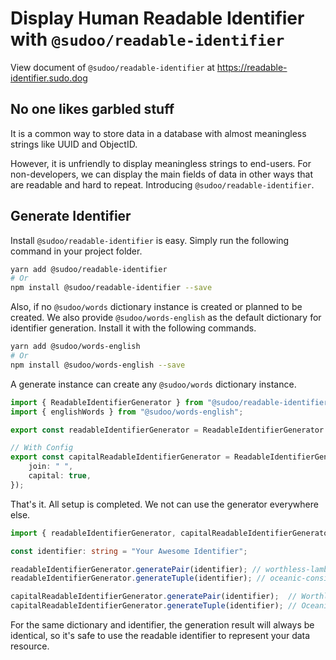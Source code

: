 # Display Human Readable Identifier with `@sudoo/readable-identifier`

View document of `@sudoo/readable-identifier` at <https://readable-identifier.sudo.dog>

## No one likes garbled stuff

It is a common way to store data in a database with almost meaningless strings like UUID and ObjectID.

However, it is unfriendly to display meaningless strings to end-users. For non-developers, we can display the main fields of data in other ways that are readable and hard to repeat. Introducing `@sudoo/readable-identifier`.

## Generate Identifier

Install `@sudoo/readable-identifier` is easy. Simply run the following command in your project folder.

```sh
yarn add @sudoo/readable-identifier
# Or
npm install @sudoo/readable-identifier --save
```

Also, if no `@sudoo/words` dictionary instance is created or planned to be created. We also provide `@sudoo/words-english` as the default dictionary for identifier generation. Install it with the following commands.

```sh
yarn add @sudoo/words-english
# Or
npm install @sudoo/words-english --save
```

A generate instance can create any `@sudoo/words` dictionary instance.

```ts
import { ReadableIdentifierGenerator } from "@sudoo/readable-identifier";
import { englishWords } from "@sudoo/words-english";

export const readableIdentifierGenerator = ReadableIdentifierGenerator.from(englishWords);

// With Config
export const capitalReadableIdentifierGenerator = ReadableIdentifierGenerator.from(englishWords, {
    join: " ",
    capital: true,
});
```

That's it. All setup is completed. We not can use the generator everywhere else.

```ts
import { readableIdentifierGenerator, capitalReadableIdentifierGenerator } from "./your-generator-path";

const identifier: string = "Your Awesome Identifier";

readableIdentifierGenerator.generatePair(identifier); // worthless-lamb
readableIdentifierGenerator.generateTuple(identifier); // oceanic-consist-france

capitalReadableIdentifierGenerator.generatePair(identifier);  // Worthless Lamb
capitalReadableIdentifierGenerator.generateTuple(identifier); // Oceanic Consist France
```

For the same dictionary and identifier, the generation result will always be identical, so it's safe to use the readable identifier to represent your data resource.
